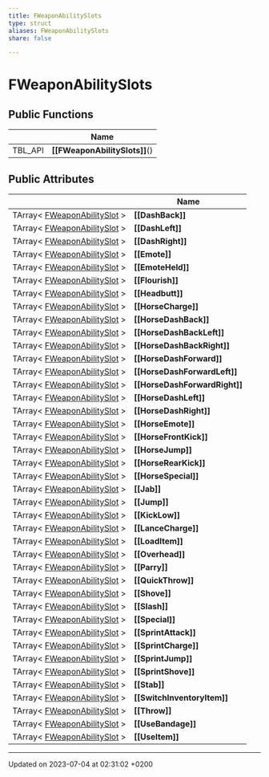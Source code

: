 ```yaml
---
title: FWeaponAbilitySlots
type: struct
aliases: FWeaponAbilitySlots
share: false

---
```


# FWeaponAbilitySlots





## Public Functions

|                | Name           |
| -------------- | -------------- |
| TBL_API | **[[FWeaponAbilitySlots]]**() |

## Public Attributes

|                | Name           |
| -------------- | -------------- |
| TArray< [FWeaponAbilitySlot](/docs/SDK/Source/Classes/structFWeaponAbilitySlot.md) > | **[[DashBack]]**  |
| TArray< [FWeaponAbilitySlot](/docs/SDK/Source/Classes/structFWeaponAbilitySlot.md) > | **[[DashLeft]]**  |
| TArray< [FWeaponAbilitySlot](/docs/SDK/Source/Classes/structFWeaponAbilitySlot.md) > | **[[DashRight]]**  |
| TArray< [FWeaponAbilitySlot](/docs/SDK/Source/Classes/structFWeaponAbilitySlot.md) > | **[[Emote]]**  |
| TArray< [FWeaponAbilitySlot](/docs/SDK/Source/Classes/structFWeaponAbilitySlot.md) > | **[[EmoteHeld]]**  |
| TArray< [FWeaponAbilitySlot](/docs/SDK/Source/Classes/structFWeaponAbilitySlot.md) > | **[[Flourish]]**  |
| TArray< [FWeaponAbilitySlot](/docs/SDK/Source/Classes/structFWeaponAbilitySlot.md) > | **[[Headbutt]]**  |
| TArray< [FWeaponAbilitySlot](/docs/SDK/Source/Classes/structFWeaponAbilitySlot.md) > | **[[HorseCharge]]**  |
| TArray< [FWeaponAbilitySlot](/docs/SDK/Source/Classes/structFWeaponAbilitySlot.md) > | **[[HorseDashBack]]**  |
| TArray< [FWeaponAbilitySlot](/docs/SDK/Source/Classes/structFWeaponAbilitySlot.md) > | **[[HorseDashBackLeft]]**  |
| TArray< [FWeaponAbilitySlot](/docs/SDK/Source/Classes/structFWeaponAbilitySlot.md) > | **[[HorseDashBackRight]]**  |
| TArray< [FWeaponAbilitySlot](/docs/SDK/Source/Classes/structFWeaponAbilitySlot.md) > | **[[HorseDashForward]]**  |
| TArray< [FWeaponAbilitySlot](/docs/SDK/Source/Classes/structFWeaponAbilitySlot.md) > | **[[HorseDashForwardLeft]]**  |
| TArray< [FWeaponAbilitySlot](/docs/SDK/Source/Classes/structFWeaponAbilitySlot.md) > | **[[HorseDashForwardRight]]**  |
| TArray< [FWeaponAbilitySlot](/docs/SDK/Source/Classes/structFWeaponAbilitySlot.md) > | **[[HorseDashLeft]]**  |
| TArray< [FWeaponAbilitySlot](/docs/SDK/Source/Classes/structFWeaponAbilitySlot.md) > | **[[HorseDashRight]]**  |
| TArray< [FWeaponAbilitySlot](/docs/SDK/Source/Classes/structFWeaponAbilitySlot.md) > | **[[HorseEmote]]**  |
| TArray< [FWeaponAbilitySlot](/docs/SDK/Source/Classes/structFWeaponAbilitySlot.md) > | **[[HorseFrontKick]]**  |
| TArray< [FWeaponAbilitySlot](/docs/SDK/Source/Classes/structFWeaponAbilitySlot.md) > | **[[HorseJump]]**  |
| TArray< [FWeaponAbilitySlot](/docs/SDK/Source/Classes/structFWeaponAbilitySlot.md) > | **[[HorseRearKick]]**  |
| TArray< [FWeaponAbilitySlot](/docs/SDK/Source/Classes/structFWeaponAbilitySlot.md) > | **[[HorseSpecial]]**  |
| TArray< [FWeaponAbilitySlot](/docs/SDK/Source/Classes/structFWeaponAbilitySlot.md) > | **[[Jab]]**  |
| TArray< [FWeaponAbilitySlot](/docs/SDK/Source/Classes/structFWeaponAbilitySlot.md) > | **[[Jump]]**  |
| TArray< [FWeaponAbilitySlot](/docs/SDK/Source/Classes/structFWeaponAbilitySlot.md) > | **[[KickLow]]**  |
| TArray< [FWeaponAbilitySlot](/docs/SDK/Source/Classes/structFWeaponAbilitySlot.md) > | **[[LanceCharge]]**  |
| TArray< [FWeaponAbilitySlot](/docs/SDK/Source/Classes/structFWeaponAbilitySlot.md) > | **[[LoadItem]]**  |
| TArray< [FWeaponAbilitySlot](/docs/SDK/Source/Classes/structFWeaponAbilitySlot.md) > | **[[Overhead]]**  |
| TArray< [FWeaponAbilitySlot](/docs/SDK/Source/Classes/structFWeaponAbilitySlot.md) > | **[[Parry]]**  |
| TArray< [FWeaponAbilitySlot](/docs/SDK/Source/Classes/structFWeaponAbilitySlot.md) > | **[[QuickThrow]]**  |
| TArray< [FWeaponAbilitySlot](/docs/SDK/Source/Classes/structFWeaponAbilitySlot.md) > | **[[Shove]]**  |
| TArray< [FWeaponAbilitySlot](/docs/SDK/Source/Classes/structFWeaponAbilitySlot.md) > | **[[Slash]]**  |
| TArray< [FWeaponAbilitySlot](/docs/SDK/Source/Classes/structFWeaponAbilitySlot.md) > | **[[Special]]**  |
| TArray< [FWeaponAbilitySlot](/docs/SDK/Source/Classes/structFWeaponAbilitySlot.md) > | **[[SprintAttack]]**  |
| TArray< [FWeaponAbilitySlot](/docs/SDK/Source/Classes/structFWeaponAbilitySlot.md) > | **[[SprintCharge]]**  |
| TArray< [FWeaponAbilitySlot](/docs/SDK/Source/Classes/structFWeaponAbilitySlot.md) > | **[[SprintJump]]**  |
| TArray< [FWeaponAbilitySlot](/docs/SDK/Source/Classes/structFWeaponAbilitySlot.md) > | **[[SprintShove]]**  |
| TArray< [FWeaponAbilitySlot](/docs/SDK/Source/Classes/structFWeaponAbilitySlot.md) > | **[[Stab]]**  |
| TArray< [FWeaponAbilitySlot](/docs/SDK/Source/Classes/structFWeaponAbilitySlot.md) > | **[[SwitchInventoryItem]]**  |
| TArray< [FWeaponAbilitySlot](/docs/SDK/Source/Classes/structFWeaponAbilitySlot.md) > | **[[Throw]]**  |
| TArray< [FWeaponAbilitySlot](/docs/SDK/Source/Classes/structFWeaponAbilitySlot.md) > | **[[UseBandage]]**  |
| TArray< [FWeaponAbilitySlot](/docs/SDK/Source/Classes/structFWeaponAbilitySlot.md) > | **[[UseItem]]**  |

-------------------------------

Updated on 2023-07-04 at 02:31:02 +0200